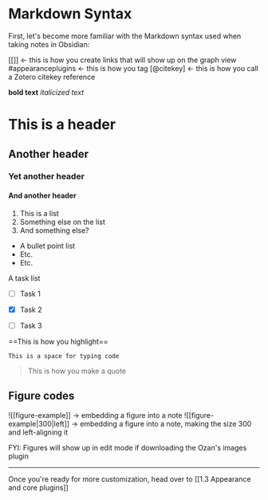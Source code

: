 # Markdown Syntax

First, let's become more familiar with the Markdown syntax used when taking notes in Obsidian:

[[]] <- this is how you create links that will show up on the graph view
#appearanceplugins  <- this is how you tag
[@citekey]  <- this is how you call a Zotero citekey reference

**bold text**
*italicized text*

# This is a header
## Another header
### Yet another header
#### And another header

1. This is a list
2. Something else on the list
3. And something else?

- A bullet point list
- Etc.
- Etc.


A task list 
- [ ]  Task 1
- [X]  Task 2
- [ ]  Task 3


==This is how you highlight==


```
This is a space for typing code
```


> This is how you make a quote


## Figure codes

!\[\[figure-example\]\] -> embedding a figure into a note
!\[\[figure-example|300|left\]\] -> embedding a figure into a note, making the size 300 and left-aligning it

FYI: Figures will show up in edit mode if downloading the Ozan's images plugin



---
Once you're ready for more customization, head over to [[1.3 Appearance and core plugins]]
